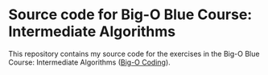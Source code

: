 # Source code for Big-O Blue Course: Intermediate Algorithms

This repository contains my source code for the exercises in the Big-O Blue Course: Intermediate Algorithms ([Big-O Coding]([https://www.google.com](https://bigocoding.com/))).

